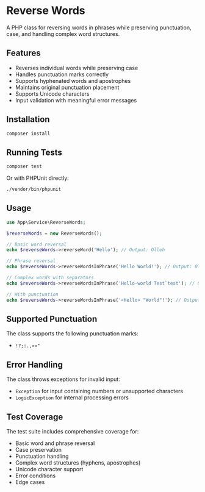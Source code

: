 # Reverse Words

A PHP class for reversing words in phrases while preserving punctuation, case, and handling complex word structures.

## Features

- Reverses individual words while preserving case
- Handles punctuation marks correctly
- Supports hyphenated words and apostrophes
- Maintains original punctuation placement
- Supports Unicode characters
- Input validation with meaningful error messages

## Installation

```bash
composer install
```

## Running Tests

```bash
composer test
```

Or with PHPUnit directly:

```bash
./vendor/bin/phpunit
```

## Usage

```php
use App\Service\ReverseWords;

$reverseWords = new ReverseWords();

// Basic word reversal
echo $reverseWords->reverseWord('Hello'); // Output: Olleh

// Phrase reversal
echo $reverseWords->reverseWordsInPhrase('Hello World!'); // Output: Olleh Dlrow!

// Complex words with separators
echo $reverseWords->reverseWordsInPhrase('Hello-world Test`test'); // Output: Olleh-dlrow Tset`tset

// With punctuation
echo $reverseWords->reverseWordsInPhrase('«Hello» "World"!'); // Output: «Olleh» "Dlrow"!
```

## Supported Punctuation

The class supports the following punctuation marks:
- `!?;:.,«»"`

## Error Handling

The class throws exceptions for invalid input:
- `Exception` for input containing numbers or unsupported characters
- `LogicException` for internal processing errors

## Test Coverage

The test suite includes comprehensive coverage for:
- Basic word and phrase reversal
- Case preservation
- Punctuation handling
- Complex word structures (hyphens, apostrophes)
- Unicode character support
- Error conditions
- Edge cases
